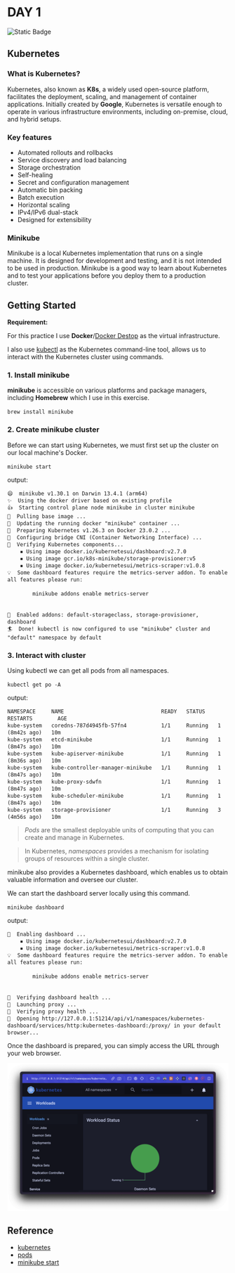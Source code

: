 # DAY 1

![Static Badge](https://img.shields.io/badge/Date-28--7--2023-blue?logo=googlecalendar&logoColor=f5f5f5)

## Kubernetes

### What is Kubernetes?

Kubernetes, also known as **K8s**, a widely used open-source platform, facilitates the deployment, scaling, and management of container applications. Initially created by **Google**, Kubernetes is versatile enough to operate in various infrastructure environments, including on-premise, cloud, and hybrid setups.

### Key features

- Automated rollouts and rollbacks
- Service discovery and load balancing
- Storage orchestration
- Self-healing
- Secret and configuration management
- Automatic bin packing
- Batch execution
- Horizontal scaling
- IPv4/IPv6 dual-stack
- Designed for extensibility

### Minikube

Minikube is a local Kubernetes implementation that runs on a single machine. It is designed for development and testing, and it is not intended to be used in production. Minikube is a good way to learn about Kubernetes and to test your applications before you deploy them to a production cluster.

## Getting Started

**Requirement:**

For this practice I use **Docker**/[Docker Destop](https://www.docker.com/products/docker-desktop/) as the virtual infrastructure.

I also use [kubectl](https://kubernetes.io/docs/tasks/tools/) as the Kubernetes command-line tool, allows us to interact with the Kubernetes cluster using commands.

### 1. Install minikube 

**minikube** is accessible on various platforms and package managers, including **Homebrew** which I use in this exercise.

`brew install minikube`

### 2. Create minikube cluster

Before we can start using Kubernetes, we must first set up the cluster on our local machine's Docker.

`minikube start`

output:
```
😄  minikube v1.30.1 on Darwin 13.4.1 (arm64)
✨  Using the docker driver based on existing profile
👍  Starting control plane node minikube in cluster minikube
🚜  Pulling base image ...
🏃  Updating the running docker "minikube" container ...
🐳  Preparing Kubernetes v1.26.3 on Docker 23.0.2 ...
🔗  Configuring bridge CNI (Container Networking Interface) ...
🔎  Verifying Kubernetes components...
    ▪ Using image docker.io/kubernetesui/dashboard:v2.7.0
    ▪ Using image gcr.io/k8s-minikube/storage-provisioner:v5
    ▪ Using image docker.io/kubernetesui/metrics-scraper:v1.0.8
💡  Some dashboard features require the metrics-server addon. To enable all features please run:

        minikube addons enable metrics-server


🌟  Enabled addons: default-storageclass, storage-provisioner, dashboard
🏄  Done! kubectl is now configured to use "minikube" cluster and "default" namespace by default
```

### 3. Interact with cluster

Using kubectl we can get all pods from all namespaces.

`kubectl get po -A`

output:
```
NAMESPACE     NAME                               READY   STATUS    RESTARTS        AGE
kube-system   coredns-787d4945fb-57fn4           1/1     Running   1 (8m42s ago)   10m
kube-system   etcd-minikube                      1/1     Running   1 (8m47s ago)   10m
kube-system   kube-apiserver-minikube            1/1     Running   1 (8m36s ago)   10m
kube-system   kube-controller-manager-minikube   1/1     Running   1 (8m47s ago)   10m
kube-system   kube-proxy-sdwfn                   1/1     Running   1 (8m47s ago)   10m
kube-system   kube-scheduler-minikube            1/1     Running   1 (8m47s ago)   10m
kube-system   storage-provisioner                1/1     Running   3 (4m56s ago)   10m
```

> *Pods* are the smallest deployable units of computing that you can create and manage in Kubernetes.

> In Kubernetes, *namespaces* provides a mechanism for isolating groups of resources within a single cluster.

minikube also provides a Kubernetes dashboard, which enables us to obtain valuable information and oversee our cluster.

We can start the dashboard server locally using this command.

`minikube dashboard`

output:
```
🔌  Enabling dashboard ...
    ▪ Using image docker.io/kubernetesui/dashboard:v2.7.0
    ▪ Using image docker.io/kubernetesui/metrics-scraper:v1.0.8
💡  Some dashboard features require the metrics-server addon. To enable all features please run:

        minikube addons enable metrics-server


🤔  Verifying dashboard health ...
🚀  Launching proxy ...
🤔  Verifying proxy health ...
🎉  Opening http://127.0.0.1:51214/api/v1/namespaces/kubernetes-dashboard/services/http:kubernetes-dashboard:/proxy/ in your default browser...
```

Once the dashboard is prepared, you can simply access the URL through your web browser.

![1.1](img/1.1.png)

## Reference
- [kubernetes](https://kubernetes.io/)
- [pods](https://kubernetes.io/docs/concepts/workloads/pods/)
- [minikube start](https://minikube.sigs.k8s.io/docs/start/)